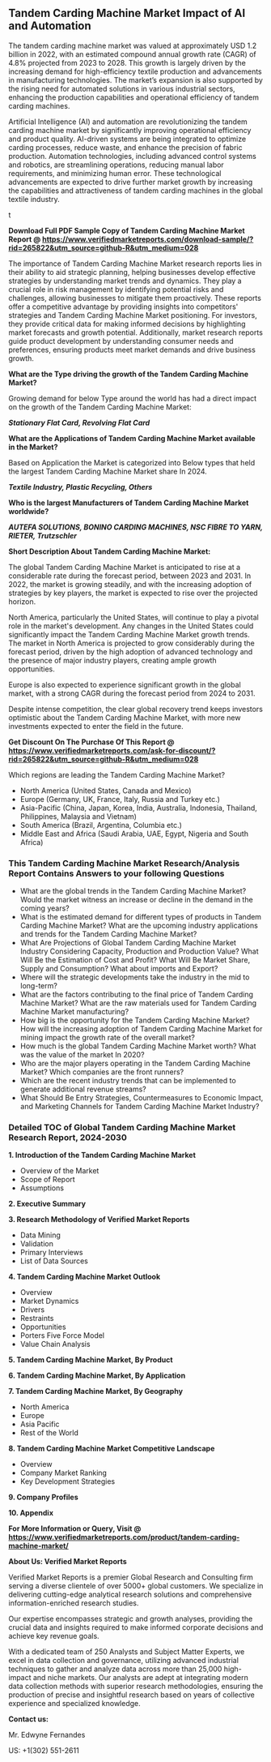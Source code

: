 <h2>Tandem Carding Machine Market Impact of AI and Automation</h2><p>The tandem carding machine market was valued at approximately USD 1.2 billion in 2022, with an estimated compound annual growth rate (CAGR) of 4.8% projected from 2023 to 2028. This growth is largely driven by the increasing demand for high-efficiency textile production and advancements in manufacturing technologies. The market’s expansion is also supported by the rising need for automated solutions in various industrial sectors, enhancing the production capabilities and operational efficiency of tandem carding machines.</p><p>Artificial Intelligence (AI) and automation are revolutionizing the tandem carding machine market by significantly improving operational efficiency and product quality. AI-driven systems are being integrated to optimize carding processes, reduce waste, and enhance the precision of fabric production. Automation technologies, including advanced control systems and robotics, are streamlining operations, reducing manual labor requirements, and minimizing human error. These technological advancements are expected to drive further market growth by increasing the capabilities and attractiveness of tandem carding machines in the global textile industry.</p>t</p><p id="" class=""><strong>Download Full PDF Sample Copy of Tandem Carding Machine Market Report @ <a href="https://www.verifiedmarketreports.com/download-sample/?rid=265822&utm_source=github-R&utm_medium=028" target="_blank">https://www.verifiedmarketreports.com/download-sample/?rid=265822&utm_source=github-R&utm_medium=028</a></strong></p><p>The importance of&nbsp;Tandem Carding Machine Market research reports lies in their ability to aid strategic planning, helping businesses develop effective strategies by understanding market trends and dynamics. They play a crucial role in risk management by identifying potential risks and challenges, allowing businesses to mitigate them proactively. These reports offer a competitive advantage by providing insights into competitors' strategies and Tandem Carding Machine Market positioning. For investors, they provide critical data for making informed decisions by highlighting market forecasts and growth potential. Additionally, market research reports guide product development by understanding consumer needs and preferences, ensuring products meet market demands and drive business growth.</p><p><strong>What are the&nbsp;Type driving the growth of the Tandem Carding Machine Market?</strong></p><p id="" class="">Growing demand for below Type around the world has had a direct impact on the growth of the Tandem Carding Machine Market:</p><em><strong>Stationary Flat Card, Revolving Flat Card</strong></em></p><strong>What are the&nbsp;Applications&nbsp;of Tandem Carding Machine Market available in the Market?</strong></p><p id="" class="">Based on Application the Market is categorized into Below types that held the largest Tandem Carding Machine Market share In 2024.</p><em><strong>Textile Industry, Plastic Recycling, Others</strong></em></p><strong>Who is the largest Manufacturers of Tandem Carding Machine Market worldwide?</strong></p><p><em><strong>AUTEFA SOLUTIONS, BONINO CARDING MACHINES, NSC FIBRE TO YARN, RIETER, Trutzschler</strong></em></p><p id="" class=""><strong>Short Description About Tandem Carding Machine Market:</strong></p><p>The global Tandem Carding Machine Market is anticipated to rise at a considerable rate during the forecast period, between 2023 and 2031. In 2022, the market is growing steadily, and with the increasing adoption of strategies by key players, the market is expected to rise over the projected horizon.</p><p>North America, particularly the United States, will continue to play a pivotal role in the market's development. Any changes in the United States could significantly impact the Tandem Carding Machine Market growth trends. The market in North America is projected to grow considerably during the forecast period, driven by the high adoption of advanced technology and the presence of major industry players, creating ample growth opportunities.</p><p>Europe is also expected to experience significant growth in the global market, with a strong CAGR during the forecast period from 2024 to 2031.</p><p>Despite intense competition, the clear global recovery trend keeps investors optimistic about the Tandem Carding Machine Market, with more new investments expected to enter the field in the future.</p><p id="" class=""><strong>Get Discount On The Purchase Of This Report @ <a href="https://www.verifiedmarketreports.com/ask-for-discount/?rid=265822&utm_source=github-R&utm_medium=028" target="_blank">https://www.verifiedmarketreports.com/ask-for-discount/?rid=265822&utm_source=github-R&utm_medium=028</a></strong></p>Which regions are leading the Tandem Carding Machine Market?</p><ul><li>North America (United States, Canada and Mexico)</li><li>Europe (Germany, UK, France, Italy, Russia and Turkey etc.)</li><li>Asia-Pacific (China, Japan, Korea, India, Australia, Indonesia, Thailand, Philippines, Malaysia and Vietnam)</li><li>South America (Brazil, Argentina, Columbia etc.)</li><li>Middle East and Africa (Saudi Arabia, UAE, Egypt, Nigeria and South Africa)</li></ul><h3 id="" class="">This Tandem Carding Machine Market Research/Analysis Report Contains Answers to your following Questions</h3><ul><li>What are the global trends in the Tandem Carding Machine Market? Would the market witness an increase or decline in the demand in the coming years?</li><li>What is the estimated demand for different types of products in Tandem Carding Machine Market? What are the upcoming industry applications and trends for the Tandem Carding Machine Market?</li><li>What Are Projections of Global Tandem Carding Machine Market Industry Considering Capacity, Production and Production Value? What Will Be the Estimation of Cost and Profit? What Will Be Market Share, Supply and Consumption? What about imports and Export?</li><li>Where will the strategic developments take the industry in the mid to long-term?</li><li>What are the factors contributing to the final price of Tandem Carding Machine Market? What are the raw materials used for Tandem Carding Machine Market manufacturing?</li><li>How big is the opportunity for the Tandem Carding Machine Market? How will the increasing adoption of Tandem Carding Machine Market for mining impact the growth rate of the overall market?</li><li>How much is the global Tandem Carding Machine Market worth? What was the value of the market In 2020?</li><li>Who are the major players operating in the Tandem Carding Machine Market? Which companies are the front runners?</li><li>Which are the recent industry trends that can be implemented to generate additional revenue streams?</li><li>What Should Be Entry Strategies, Countermeasures to Economic Impact, and Marketing Channels for Tandem Carding Machine Market Industry?</li></ul><h3 id="" class="">Detailed TOC of Global Tandem Carding Machine Market Research Report, 2024-2030</h3><p id="" class=""><strong>1. Introduction of the Tandem Carding Machine Market</strong></p><ul><li>Overview of the Market</li><li>Scope of Report</li><li>Assumptions</li></ul><p id="" class=""><strong>2. Executive Summary</strong></p><p id="" class=""><strong>3. Research Methodology of Verified Market Reports</strong></p><ul><li>Data Mining</li><li>Validation</li><li>Primary Interviews</li><li>List of Data Sources</li></ul><p id="" class=""><strong>4. Tandem Carding Machine Market Outlook</strong></p><ul><li>Overview</li><li>Market Dynamics</li><li>Drivers</li><li>Restraints</li><li>Opportunities</li><li>Porters Five Force Model</li><li>Value Chain Analysis</li></ul><p id="" class=""><strong>5. Tandem Carding Machine Market, By Product</strong></p><p id="" class=""><strong>6. Tandem Carding Machine Market, By Application</strong></p><p id="" class=""><strong>7. Tandem Carding Machine Market, By Geography</strong></p><ul><li>North America</li><li>Europe</li><li>Asia Pacific</li><li>Rest of the World</li></ul><p id="" class=""><strong>8. Tandem Carding Machine Market Competitive Landscape</strong></p><ul><li>Overview</li><li>Company Market Ranking</li><li>Key Development Strategies</li></ul><p id="" class=""><strong>9. Company Profiles</strong></p><p id="" class=""><strong>10. Appendix</strong></p><p id="" class=""><strong>For More Information or Query, Visit @ <a href="https://www.verifiedmarketreports.com/product/tandem-carding-machine-market/" target="_blank">https://www.verifiedmarketreports.com/product/tandem-carding-machine-market/</a></strong></p><p id="" class=""><strong>About Us: Verified Market Reports</strong></p><p id="" class="">Verified Market Reports is a premier Global Research and Consulting firm serving a diverse clientele of over 5000+ global customers. We specialize in delivering cutting-edge analytical research solutions and comprehensive information-enriched research studies.</p><p id="" class="">Our expertise encompasses strategic and growth analyses, providing the crucial data and insights required to make informed corporate decisions and achieve key revenue goals.</p><p id="" class="">With a dedicated team of 250 Analysts and Subject Matter Experts, we excel in data collection and governance, utilizing advanced industrial techniques to gather and analyze data across more than 25,000 high-impact and niche markets. Our analysts are adept at integrating modern data collection methods with superior research methodologies, ensuring the production of precise and insightful research based on years of collective experience and specialized knowledge.</p><p id="" class=""><strong>Contact us:</strong></p><p id="" class="">Mr. Edwyne Fernandes</p><p id="" class="">US: +1(302) 551-2611</p>